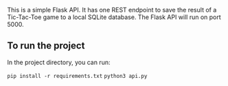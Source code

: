 This is a simple Flask API. It has one REST endpoint to save the result of a Tic-Tac-Toe game to a local SQLite database. The Flask API will run on port 5000.

## To run the project

In the project directory, you can run:

`pip install -r requirements.txt`
`python3 api.py`
